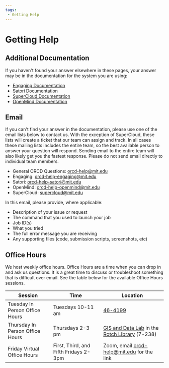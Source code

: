 ```yaml
---
tags:
 - Getting Help
---
```


# Getting Help

## Additional Documentation

If you haven't found your answer elsewhere in these pages, your answer may be in the documentation for the system you are using:

- [Engaging Documentation](https://engaging-web.mit.edu/eofe-wiki/)
- [Satori Documentation](https://mit-satori.github.io/)
- [SuperCloud Documentation](https://supercloud.mit.edu/)
- [OpenMind Documentation](https://github.mit.edu/MGHPCC/OpenMind/wiki)

## Email

If you can't find your answer in the documentation, please use one of the email lists below to contact us. With the exception of SuperCloud, these lists will create a ticket that our team can assign and track. In all cases these mailing lists includes the entire team, so the best available person to answer your question will respond. Sending email to the entire team will also likely get you the fastest response. Please do not send email directly to individual team members.

- General ORCD Questions: [orcd-help@mit.edu](mailto:orcd-help@mit.edu)
- Engaging: [orcd-help-engaging@mit.edu](mailto:orcd-help-engaging@mit.edu)
- Satori: [orcd-help-satori@mit.edu](mailto:orcd-help-satori@mit.edu)
- OpenMind: [orcd-help-openmind@mit.edu](mailto:orcd-help-openmind@mit.edu)
- SuperCloud: [supercloud@mit.edu](mailto:supercloud@mit.edu)

In this email, please provide, where applicable:

- Description of your issue or request
- The command that you used to launch your job
- Job ID(s)
- What you tried
- The full error message you are receiving
- Any supporting files (code, submission scripts, screenshots, etc)

## Office Hours

We host weekly office hours. Office Hours are a time when you can drop in and ask us questions. It is a great time to discuss or troubleshoot something that is difficult over email. See the table below for the available Office Hours sessions.

| Session | Time | Location |
| ----------- | ----------- |----------- |
| Tuesday In Person Office Hours  | Tuesdays 10-11 am | [46-4199](https://whereis.mit.edu/?go=46) |
| Thursday In Person Office Hours  | Thursdays 2-3 pm | [GIS and Data Lab](https://libraries.mit.edu/data-services/gis-data-lab/) in the [Rotch Library](https://whereis.mit.edu/?go=7) (7-238) |
| Friday Virtual Office Hours | First, Third, and Fifth Fridays 2-3pm | Zoom, email [orcd-help@mit.edu](mailto:orcd-help@mit.edu) for the link |

